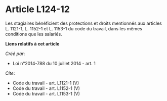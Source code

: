 # Article L124-12

Les stagiaires bénéficient des protections et droits mentionnés aux articles L. 1121-1, L. 1152-1 et L. 1153-1 du code du
travail, dans les mêmes conditions que les salariés.

**Liens relatifs à cet article**

_Créé par_:

  - Loi n°2014-788 du 10 juillet 2014 - art. 1

_Cite_:

  - Code du travail - art. L1121-1 (V)
  - Code du travail - art. L1152-1 (V)
  - Code du travail - art. L1153-1 (V)
